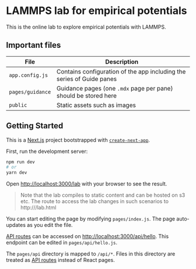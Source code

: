 # LAMMPS lab for empirical potentials

This is the online lab to explore empirical potentials with LAMMPS.

## Important files

| File             | Description                                                           |
| ---------------- | --------------------------------------------------------------------- |
| `app.config.js`  | Contains configuration of the app including the series of Guide panes |
| `pages/guidance` | Guidance pages (one `.mdx` page per pane) should be stored here       |
| `public`         | Static assets such as images                                          |

## Getting Started

This is a [Next.js](https://nextjs.org/) project bootstrapped with [`create-next-app`](https://github.com/vercel/next.js/tree/canary/packages/create-next-app).

First, run the development server:

```bash
npm run dev
# or
yarn dev
```

Open [http://localhost:3000/lab](http://localhost:3000/lab) with your browser to see the result.

> Note that the lab compiles to static content and can be hosted on s3 etc. The route to access the lab changes in such scenarios to http://<server>/lab.html

You can start editing the page by modifying `pages/index.js`. The page auto-updates as you edit the file.

[API routes](https://nextjs.org/docs/api-routes/introduction) can be accessed on [http://localhost:3000/api/hello](http://localhost:3000/api/hello). This endpoint can be edited in `pages/api/hello.js`.

The `pages/api` directory is mapped to `/api/*`. Files in this directory are treated as [API routes](https://nextjs.org/docs/api-routes/introduction) instead of React pages.

